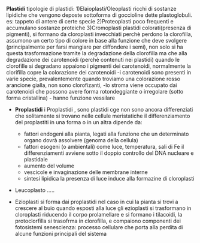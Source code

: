 **Plastidi**
	tipologie di plastidi: 
	1)Elaioplasti/Oleoplasti
		ricchi di sostanze lipidiche che vengono deposte sottoforma di goccioline dette plastoglobuli.
		es: tappeto di antere di certe specie
	2)Proteoplasti
		poco frequenti e accumulano sostanze proteiche
	3)Cromoplasti
		plastidi colorati(presenza di pigmenti), si formano da cloroplasti invecchiati perchè perdono la clorofilla, assumono un certo tipo di colore in base alla funzione che deve svolgere (principalmente per farsi mangiare per diffondere i semi), non solo si ha questa trasformazione tramite la degradazione della clorofilla ma che alla degradazione dei carotenoidi (perchè contenuti nei plastidi) quando le clorofille si degradano appaiono i pigmenti dei carotenoidi, normalmente la clorifilla copre la colorazione dei carotenoidi
		-i carotenoidi sono presenti in varie specie, prevalentemente quando troviamo una colorazione rosso arancione gialla, non sono clorofizanti, 
		-lo stroma viene occupato dai carotenoidi che possono avere forma rotondeggiante o 
		  irregolare (sotto forma cristallina) 
		- hanno funzione vessilare
- **Proplastidi**
	i Proplastidi , sono plastidi cge non sono ancora differenziati che solitamente si trovano nelle cellule meristatiche
	il differenziamento del proplastiti in una forma o in un altra dipende da:
	- fattori endogeni alla pianta, legati alla funzione che un determinato organo dovrà assolvere (genoma della cellula)
	- fattori esogeni (o ambientali) come luce, temperatura, sali di Fe
	il differenziamenti avviene sotto il doppio controllo del DNA nucleare e plastidale
	- aumento del volume
	- vescicole e invaginazione delle membrane interne
	- sintesi lipidica
	la presenza di luce induce alla formazine di cloroplasti 
	
- Leucoplasto
	.....
	
- Ezioplasti
	si forma dai proplastidi nel caso in cui la pianta si trovi a crescere al buio
	quando esposti alla luce gli ezioplasti si trasformano in cloroplasti riducendo il corpo prolamellare e si formano i tilacoidi, la protoclorfilla si trasofrma in clorofilla, e compaiono componenti dei fotosistemi
senescienza: processo cellulare che porta alla perdita di alcune funzioni principali del sistema